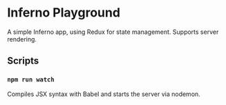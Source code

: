 # Inferno Playground

A simple Inferno app, using Redux for state management. Supports server rendering.


## Scripts

### `npm run watch`

Compiles JSX syntax with Babel and starts the server via nodemon.